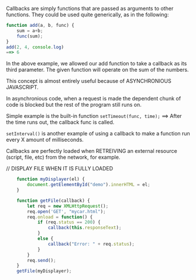 Callbacks are simply functions that are passed as arguments to other functions. They could be used quite generically, as in the following:

```Javascript
function add(a, b, func) {
    sum = a+b;
    func(sum);
}
add(2, 4, console.log)
==> 6
```

In the above example, we allowed our add function to take a callback as its third parameter. The given function will operate on the sum of the numbers.

This concept is almost entirely useful because of ASYNCHRONIOUS JAVASCRIPT.

In asynchronious code, when a request is made the dependent chunk of code is blocked but the rest of the program still runs on.

Simple example is the built-in function `setTimeout(func, time);`
==> After the time runs out, the callback func is called.

`setInterval()` is another example of using a callback to make a function run every X amount of milliseconds.

Callbacks are perfectly loaded when RETREIVING an external resource (script, file, etc) from the network, for example.

// DISPLAY FILE WHEN IT IS FULLY LOADED
```Javascript
    function myDisplayer(el) {
        document.getElementById("demo").innerHTML = el;
    }

    function getFile(callback) {
        let req = new XMLHttpRequest();
        req.open('GET', "mycar.html");
        req.onload = function() {
            if (req.status == 200) {
                callback(this.responseText);
            }
            else {
                callback("Error: " + req.status);
            }
        }
        req.send();
    }
    getFile(myDisplayer);
```
